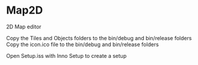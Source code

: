 # Map2D
2D Map editor

Copy the Tiles and Objects folders to the bin/debug and bin/release folders
Copy the icon.ico file to the bin/debug and bin/release folders

Open Setup.iss with Inno Setup to create a setup
